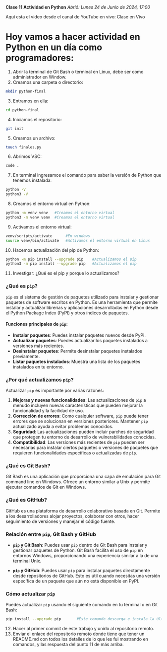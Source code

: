 **Clase 11 Actividad en Python**
*Abrió: Lunes 24 de Junio de 2024, 17:00*

Aquí esta el video desde el canal de YouTube en vivo:
                                                      Clase en Vivo

# Hoy vamos a hacer actividad en Python en un día como programadores:

01. Abrir la terminal de Git Bash o terminal en Linux, debe ser como administrador en Window.
02. Creamos una carpeta o directorio:
```sh 
mkdir python-final
```
03. Entramos en ella:
```sh 
cd python-final
```
04. Iniciamos el repositorio:
```sh
git init
```
05. Creamos un archivo:
```sh
touch finales.py
```
06. Abrimos VSC:
```sh
code .
```
07. En terminal ingresamos el comando para saber la versión de Python que tenemos instalada:
```sh
python -V
python3 -V
```
08. Creamos el entorno virtual en Python:
```sh
python -m venv venv   #Creamos el entorno virtual
python3 -m venv venv  #Creamos el entorno virtual
```
09. Activamos el entorno virtual:
```sh
venv/scripts/activate      #En windows
source venv/bin/activate   #Activamos el entorno virtual en Linux
```
10. Hacemos actualización del pip de Python:
```sh
python -m pip install --upgrade pip    #Actualizamos el pip
python3 -m pip install --upgrade pip   #Actualizamos el pip
```
11. Investigar: ¿Qué es el pip y porque lo actualizamos?

### ¿Qué es `pip`?
`pip` es el sistema de gestión de paquetes utilizado para instalar y gestionar paquetes de software escritos en Python. Es una herramienta que permite instalar y actualizar librerías y aplicaciones desarrolladas en Python desde el Python Package Index (PyPI) y otros índices de paquetes.

#### Funciones principales de `pip`:
- **Instalar paquetes**: Puedes instalar paquetes nuevos desde PyPI.
- **Actualizar paquetes**: Puedes actualizar los paquetes instalados a versiones más recientes.
- **Desinstalar paquetes**: Permite desinstalar paquetes instalados previamente.
- **Listar paquetes instalados**: Muestra una lista de los paquetes instalados en tu entorno.

### ¿Por qué actualizamos `pip`?
Actualizar `pip` es importante por varias razones:
1. **Mejoras y nuevas funcionalidades**: Las actualizaciones de `pip` a menudo incluyen nuevas características que pueden mejorar la funcionalidad y la facilidad de uso.
2. **Corrección de errores**: Como cualquier software, `pip` puede tener errores que se solucionan en versiones posteriores. Mantener `pip` actualizado ayuda a evitar problemas conocidos.
3. **Seguridad**: Las actualizaciones pueden incluir parches de seguridad que protegen tu entorno de desarrollo de vulnerabilidades conocidas.
4. **Compatibilidad**: Las versiones más recientes de `pip` pueden ser necesarias para instalar ciertos paquetes o versiones de paquetes que requieren funcionalidades específicas o actualizadas de `pip`.

### ¿Qué es Git Bash?
Git Bash es una aplicación que proporciona una capa de emulación para Git command line en Windows. Ofrece un entorno similar a Unix y permite ejecutar comandos de Git en Windows.

### ¿Qué es GitHub?
GitHub es una plataforma de desarrollo colaborativo basada en Git. Permite a los desarrolladores alojar proyectos, colaborar con otros, hacer seguimiento de versiones y manejar el código fuente.

### Relación entre `pip`, Git Bash y GitHub
- **`pip` y Git Bash**: Puedes usar `pip` dentro de Git Bash para instalar y gestionar paquetes de Python. Git Bash facilita el uso de `pip` en entornos Windows, proporcionando una experiencia similar a la de una terminal Unix.

- **`pip` y GitHub**: Puedes usar `pip` para instalar paquetes directamente desde repositorios de GitHub. Esto es útil cuando necesitas una versión específica de un paquete que aún no está disponible en PyPI.

### Cómo actualizar `pip`
Puedes actualizar `pip` usando el siguiente comando en tu terminal o en Git Bash:
```sh
pip install --upgrade pip       #Este comando descarga e instala la última versión de `pip`.
```

12. Hacer al primer commit de este trabajo y unirlo al repositorio remoto.
13. Enviar el enlace del repositorio remoto donde tiene que tener un README.md con todos los detalles de lo que les fui mostrando en comandos, y las respuesta del punto 11 de más arriba.

